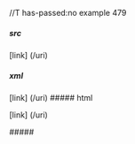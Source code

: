 //T has-passed:no
example 479
##### src
[link] (/uri)
##### xml
<?xml version="1.0" encoding="UTF-8"?>
<!DOCTYPE document SYSTEM "CommonMark.dtd">
<document xmlns="http://commonmark.org/xml/1.0">
  <paragraph>
    <text>[link] (/uri)</text>
  </paragraph>
</document>
##### html
<p>[link] (/uri)</p>
#####
